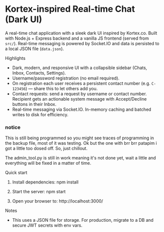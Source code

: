 # Kortex-inspired Real-time Chat (Dark UI)

A real-time chat application with a sleek dark UI inspired by Kortex.co. Built with Node.js + Express backend and a vanilla JS frontend (served from `src/`). Real-time messaging is powered by Socket.IO and data is persisted to a local JSON file (`data.json`).

Highlights
- Dark, modern, and responsive UI with a collapsible sidebar (Chats, Inbox, Contacts, Settings).
- Username/password registration (no email required).
- On registration each user receives a persistent contact number (e.g. `C-123456`) — share this to let others add you.
- Contact requests: send a request by username or contact number. Recipient gets an actionable system message with Accept/Decline buttons in their Inbox.
- Real-time messaging via Socket.IO. In-memory caching and batched writes to disk for efficiency.

### notice
This is still being programmed so you might see traces of programming in the backup file, most of it was testing. Ok but the one with brr brr patapim i got a little too dosed off. So, just chillout.

The admin_tool.py is still in work meaning it's not done yet, wait a little and everything will be fixed in a matter of time.

Quick start
1. Install dependencies:
   npm install

2. Start the server:
   npm start

3. Open your browser to:
   http://localhost:3000/

Notes
- This uses a JSON file for storage. For production, migrate to a DB and secure JWT secrets with env vars.
